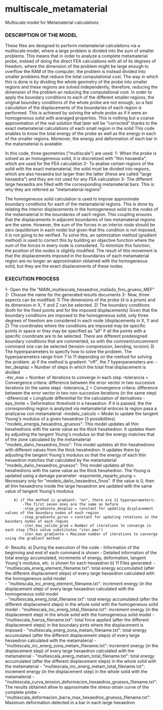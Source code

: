 # multiscale_metamaterial
Multiscale model for Metamaterial calculations

### DESCRIPTION OF THE MODEL
These files are designed to perform metamaterial calculations via a multiscale model, where a large problem is divided into the sum of smaller problems. 
 This means that in order to analyze a complete metamaterial probe, instead of doing the direct FEA calculations with all of its degrees of freedom, where the dimension of the problem might be large enough to overflow the RAM of the computer, the problem is instead divided into smaller problems that reduce the total computational cost. 
 The way in which this is done is by dividing the whole geometry of the probe into smaller regions and these regions are solved independently, therefore, reducing the dimension of the problem an reducing the computational cost.
 In order to apply the boundary conditions to each of the different smaller regions, the original boundary conditions of the whole probe are not enough, so a fast calculation of the displacements of the boundaries of each region is performed. 
 This is achieved by solving the whole probe as if it were an homogeneous solid with averaged properties. This is nothing but a coarse approximation of the real solution that later will be "corrected" thanks to the exact metamaterial calculations of each small region in the solid
 This code enables to know the total energy of the probe as well as the energy in each of the smaller regions. Moreover, the energy and deformation of each bar in the matamaterial is available

In this code, three geometries ("multiscale") are used:
	1- When the probe is solved as an homogeneous solid, it is discretized with "thin hexaedra", which are used for the FEA calculation
	2- To analise certain regions of the solid with the exact metamaterial, the solid must be divided into regions, which are also hexaedra but larger than the latter (these are called "large hexaedra") and they are not used for any FEA calculation
	3- The different large hexaedra are filled with the corresponding metamaterial bars. This is why they are referred as "metamaterial regions"

The homogeneuos solid calculation is used to impose approximate boundary conditions for each of the metamaterial regions. This is done by relating the interior displacements in the homogeneous solid to the nodes of the metamaterial in the boundaries of each region.
 This coupling ensures that the displacements in adjacent boundaries of two metamaterial regions are the same. However, the sum of the forces in an interior node should be zero (equilibrium in each node) but given that this condition is not imposed, it is not going to be verified.
 To solve this, an optimization method (gradient method) is used to correct this by building an objective function where the sum of the forces in every node is considered. To minimize this function, the position of the nodes is slightly modified. 
 The result of this movement is that the displacements imposed in the boundaries of each metamaterial region are no longer an approximation obtained with the homogeneous solid, but they are the exact displacements of these nodes.
 

### EXECUTION PROCESS
1- Open the file "MAIN_multiescala_hexaedros_mallado_fino_grueso_MEF"
2- Choose the name for the generated results documents
3- Now, three aspects can be modified:
        1) The dimensions of the probe (it is a prism) and its dimension in X, Y and Z can be selected.
	2) The boundary conditions (both for the fixed points and for the imposed displacements)
               Given that the boundary conditions are imposed to the homogeneous solid, only three degrees of freedom are considered in each node (displacements in X, Y and Z)
               The coordinates where the conditions are imposed may be specific points in space or they may be specified as "all" if all the points with a specific coordinate are to be selected.
               There are different predesigned boundary conditions that are commented, so with the comment/uncomment command one can be selected (tension-compression, bending, torsion)
	3) The hyperparameters to specify how to solve the problem. The hyperparameters range from 7 to 11 depending on the method for solving the problem. 
    		a) if the method is gradient: "off", the 7 hyperparameters are:
    			-iter_desplaz = Number of steps in which the total final displacement is divided      
			-iter_max = Number of iterations to converge in each step
			-tolerancia = Convergence critera: difference between the error vector in two succesive iterations (in the same step)
			-tolerancia_2 = Convergence critera: difference between the error vector in two non-succesive iterations (in the same step)
			-diferencial = Longitude differential for the calculation of derivatives
			-eps_limite = Deformation threshold in a hexaedron. If it is passed, the the corresponding region is analyzed via metamaterial entoces la region pasa a analizarse con metamaterial
			-modelo_calculo = Model to update the tangent Young's modulus of a given hexaedron (3 possibilities) 
                                                "modelo_energia_hexaedros_gruesos": This model updates all thin hexahedrons with the same value as the thick hexahedron. It updates them by adjusting the tangent Young's modulus so that the energy matches that of the zone calculated by the metamaterial
                                                "modelo_daño_hexaedros_finos": This model updates all thin hexahedrons with different values from the thick hexahedron. It updates them by adjusting the tangent Young's modulus so that the energy of each thin hexaedron matches that calculated by the metamaterial 
                                                "modelo_daño_hexaedros_gruesos": This model updates all thin hexahedrons with the same value as the thick hexahedron. The Young is updated using a damage parameter
			-exponente_reparto_young = Necessary only for "modelo_daño_hexaedros_finos". If the value is 0, then all thin hexaedrons inside the large hexaedron are updated with the same value of tangent Young's modulus
		
		b) if the method is gradient: "on", there are 11 hyperparameters:
			-The first seven ones are the same as before
			-step_gradiente_desplaz = constant for updating displacement values of the boundary nodes of each region
			-step_gradiente_giros = constant for updating rotations in the boundary nodes of each region
			-iter_max_solido_grad = Number of iterations to converge in each step (This value substitutes "iter_max")
			-iter_max_gradiente = Maximum number of iterations to converge using the gradient method
4- Results: 
	a) During the execution of the code
		- Information of the beginning and end of each command is shown
		- Detailed information of the total energy accumulated, increments of energy, deformation, tangent Young's modulus, etc. is shown for each hexaedron
	b) 11 Files generated:
		- "multiescala_energ_element_filename.txt": total energy accumulated (after the different displacement steps) of every large hexaedron calculated with the homogeneous solid model  
		- "multiescala_inc_energ_element_filename.txt": increment energy (in the displacement step) of every large hexaedron calculated with the homogeneous solid model  
		- "multiescala_energ_total_filename.txt": total energy accumulated (after the different displacement steps) in the whole solid with the homogeneous solid model
		- "multiescala_inc_energ_total_filename.txt": increment energy (in the displacement step) in the whole solid with the homogeneous solid model
		- "multiescala_fuerza_filename.txt": total force applied (after the different displacement steps) in the boundary pints where the displacement is imposed
		- "multiescala_energ_zona_metam_filename.txt": total energy accumulated (after the different displacement steps) of every large hexaedron calculated with the metamaterial 
		- "multiescala_inc_energ_zona_metam_filename.txt": increment energy (in the displacement step) of every large hexaedron calculated with the metamaterial 
		- "multiescala_energ_metam_total_filename.txt": total energy accumulated (after the different displacement steps) in the whole solid with the metamaterial 
		- "multiescala_inc_energ_metam_total_filename.txt": increment energy (in the displacement step) in the whole solid with the metamaterial 
		- "multiescala_curva_tension_deformacion_hexaedros_gruesos_filename.txt": The results obtained allow to approximate the stress-strain curve of the complete probe
		- "multiescala_deformacion_barra_max_hexaedros_gruesos_filename.txt": Maximum deformation detected in a bar in each large hexaedron

